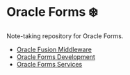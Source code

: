 # Oracle Forms ❄️

Note-taking repository for Oracle Forms.

- [Oracle Fusion Middleware](./fusion_middleware.md)
- [Oracle Forms Development](./forms_development.md)
- [Oracle Forms Services](./forms_services.md)
